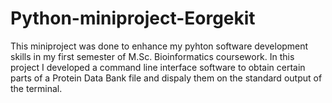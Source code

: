 # Python-miniproject-Eorgekit
This miniproject was done to enhance my pyhton software development skills in my first semester of M.Sc. Bioinformatics coursework. In this project I developed a command line interface software to obtain certain parts of a Protein Data Bank file and dispaly them on the standard output of the terminal.
